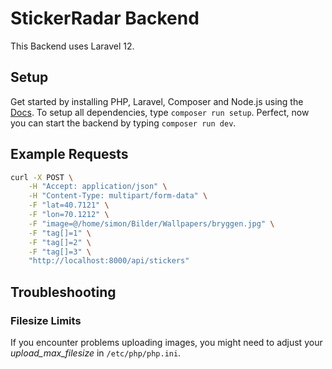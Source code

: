 # StickerRadar Backend

This Backend uses Laravel 12.

## Setup

Get started by installing PHP, Laravel, Composer and Node.js using the [Docs](https://laravel.com/docs/12.x/installation).
To setup all dependencies, type `composer run setup`.
Perfect, now you can start the backend by typing `composer run dev`.

## Example Requests

```bash
curl -X POST \
    -H "Accept: application/json" \
    -H "Content-Type: multipart/form-data" \
    -F "lat=40.7121" \
    -F "lon=70.1212" \
    -F "image=@/home/simon/Bilder/Wallpapers/bryggen.jpg" \
    -F "tag[]=1" \
    -F "tag[]=2" \
    -F "tag[]=3" \
    "http://localhost:8000/api/stickers"
```

## Troubleshooting

### Filesize Limits

If you encounter problems uploading images, you might need to adjust your *upload_max_filesize* in `/etc/php/php.ini`.

